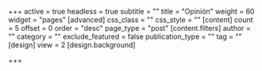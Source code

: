 +++
active = true
headless = true
subtitle = ""
title = "Opinión"
weight = 60
widget = "pages"
[advanced]
css_class = ""
css_style = ""
[content]
count = 5
offset = 0
order = "desc"
page_type = "post"
[content.filters]
author = ""
category = ""
exclude_featured = false
publication_type = ""
tag = ""
[design]
view = 2
[design.background]

+++
